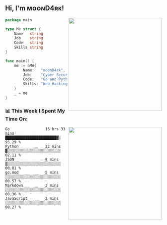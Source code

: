 <h2> Hi, I'm ᴍᴏᴏɴD4ʀᴋ!</h2>
<img align='right' src="https://github-readme-stats.vercel.app/api?username=moond4rk&show_icons=true&theme=radical" width="300">


```go
package main

type Me struct {
	Name   string
	Job    string
	Code   string
	Skills string
}

func main() {
	me := &Me{
		Name:   "moonD4rk",
		Job:    "Cyber Security Engineer",
		Code:   "Go and Python and Others",
		Skills: "Web Hacking ^o^",
	}
	_ = me
}
```



<h3>📊 This Week I Spent My Time On:</h3>
<img align='right' src="https://spotify-github-profile.vercel.app/api/view?uid=zbgk3g7ojwjwrwrleo6u8mhub&cover_image=true&theme=novatorem" width="300">

<!--START_SECTION:waka-->

```text
Go                16 hrs 33 mins  ███████████████████████▓░   95.29 %
Python            22 mins         ▓░░░░░░░░░░░░░░░░░░░░░░░░   02.11 %
JSON              8 mins          ▒░░░░░░░░░░░░░░░░░░░░░░░░   00.81 %
go.mod            5 mins          ░░░░░░░░░░░░░░░░░░░░░░░░░   00.57 %
Markdown          3 mins          ░░░░░░░░░░░░░░░░░░░░░░░░░   00.36 %
JavaScript        2 mins          ░░░░░░░░░░░░░░░░░░░░░░░░░   00.27 %
```

<!--END_SECTION:waka-->

